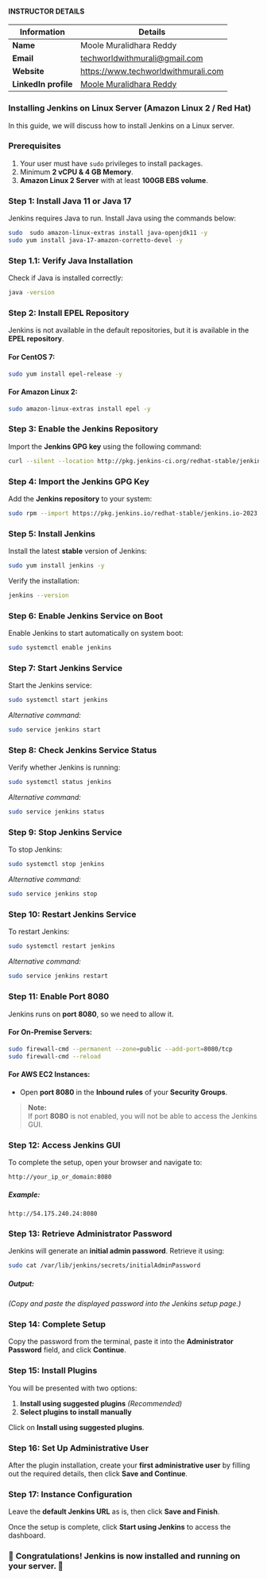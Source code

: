 #### INSTRUCTOR DETAILS

|  Information             | Details                                                                      |
|----------------------    |------------------------------------------------------------------------------|
| **Name**                 | Moole Muralidhara Reddy                                                      |
| **Email**                | techworldwithmurali@gmail.com                                                |
| **Website**              | https://www.techworldwithmurali.com               |
| **LinkedIn profile**     | [Moole Muralidhara Reddy](https://www.linkedin.com/in/moole-muralidhara-reddy) |

### Installing Jenkins on Linux Server (Amazon Linux 2 / Red Hat)

In this guide, we will discuss how to install Jenkins on a Linux server.

### **Prerequisites**
1. Your user must have `sudo` privileges to install packages.
2. Minimum **2 vCPU & 4 GB Memory**.
3. **Amazon Linux 2 Server** with at least **100GB EBS volume**.


### **Step 1: Install Java 11 or Java 17**
Jenkins requires Java to run. Install Java using the commands below:

```bash
sudo  sudo amazon-linux-extras install java-openjdk11 -y
sudo yum install java-17-amazon-corretto-devel -y
```



### **Step 1.1: Verify Java Installation**
Check if Java is installed correctly:

```bash
java -version
```



### **Step 2: Install EPEL Repository**
Jenkins is not available in the default repositories, but it is available in the **EPEL repository**.

#### For CentOS 7:
```bash
sudo yum install epel-release -y
```

#### For Amazon Linux 2:
```bash
sudo amazon-linux-extras install epel -y
```



### **Step 3: Enable the Jenkins Repository**
Import the **Jenkins GPG key** using the following command:

```bash
curl --silent --location http://pkg.jenkins-ci.org/redhat-stable/jenkins.repo | sudo tee /etc/yum.repos.d/jenkins.repo
```



### **Step 4: Import the Jenkins GPG Key**
Add the **Jenkins repository** to your system:

```bash
sudo rpm --import https://pkg.jenkins.io/redhat-stable/jenkins.io-2023.key
```



### **Step 5: Install Jenkins**
Install the latest **stable** version of Jenkins:

```bash
sudo yum install jenkins -y
```

Verify the installation:
```bash
jenkins --version
```



### **Step 6: Enable Jenkins Service on Boot**
Enable Jenkins to start automatically on system boot:

```bash
sudo systemctl enable jenkins
```



### **Step 7: Start Jenkins Service**
Start the Jenkins service:

```bash
sudo systemctl start jenkins
```

*Alternative command:*
```bash
sudo service jenkins start
```



### **Step 8: Check Jenkins Service Status**
Verify whether Jenkins is running:

```bash
sudo systemctl status jenkins
```

*Alternative command:*
```bash
sudo service jenkins status
```



### **Step 9: Stop Jenkins Service**
To stop Jenkins:

```bash
sudo systemctl stop jenkins
```

*Alternative command:*
```bash
sudo service jenkins stop
```



### **Step 10: Restart Jenkins Service**
To restart Jenkins:

```bash
sudo systemctl restart jenkins
```

*Alternative command:*
```bash
sudo service jenkins restart
```



### **Step 11: Enable Port 8080**
Jenkins runs on **port 8080**, so we need to allow it.

#### For On-Premise Servers:
```bash
sudo firewall-cmd --permanent --zone=public --add-port=8080/tcp
sudo firewall-cmd --reload
```

#### For AWS EC2 Instances:
- Open **port 8080** in the **Inbound rules** of your **Security Groups**.

> **Note:**  
> If port **8080** is not enabled, you will not be able to access the Jenkins GUI.



### **Step 12: Access Jenkins GUI**
To complete the setup, open your browser and navigate to:

```
http://your_ip_or_domain:8080
```

##### Example:
```
http://54.175.240.24:8080
```



### **Step 13: Retrieve Administrator Password**
Jenkins will generate an **initial admin password**. Retrieve it using:

```bash
sudo cat /var/lib/jenkins/secrets/initialAdminPassword
```

##### Output:
*(Copy and paste the displayed password into the Jenkins setup page.)*



### **Step 14: Complete Setup**
Copy the password from the terminal, paste it into the **Administrator Password** field, and click **Continue**.



### **Step 15: Install Plugins**
You will be presented with two options:
1. **Install using suggested plugins** *(Recommended)*
2. **Select plugins to install manually**

Click on **Install using suggested plugins**.



### **Step 16: Set Up Administrative User**
After the plugin installation, create your **first administrative user** by filling out the required details, then click **Save and Continue**.



### **Step 17: Instance Configuration**
Leave the **default Jenkins URL** as is, then click **Save and Finish**.

Once the setup is complete, click **Start using Jenkins** to access the dashboard.


### 🎉 **Congratulations! Jenkins is now installed and running on your server.** 🚀
